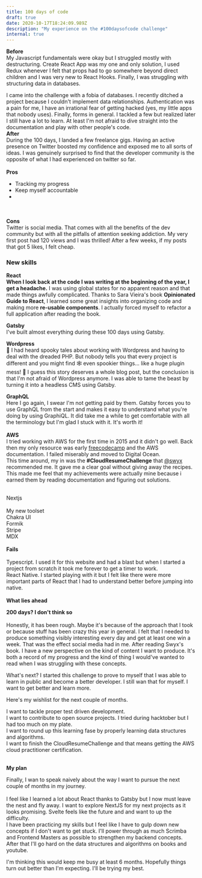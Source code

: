 ```yaml
---
title: 100 days of code
draft: true
date: 2020-10-17T18:24:09.989Z
description: "My experience on the #100daysofcode challenge"
internal: true
---
```


**Before**\
My Javascript fundamentals were okay but I struggled mostly with destructuring. Create React App was my one and only solution, I used Redux whenever I felt that props had to go somewhere beyond direct children and I was very new to React Hooks. Finally, I was struggling with structuring data in databases.

I came into the challenge with a fobia of databases. I recently ditched a project because I couldn't implement data relationships. Authentication was a pain for me, I have an irrational fear of getting hacked (yes, my little apps that nobody uses). Finally, forms in general. I tackled a few but realized later I still have a lot to learn. At least I'm not afraid to dive straight into the documentation and play with other people's code.
\
**After**\
During the 100 days, I landed a few freelance gigs. Having an active presence on Twitter boosted my confidence and exposed me to all sorts of ideas. I was genuinely surprised to find that the developer community is the opposite of what I had experienced on twitter so far. \
\
**Pros**

- Tracking my progress
- Keep myself accountable
-

\
\
**Cons**\
Twitter is social media. That comes with all the benefits of the dev community but with all the pitfalls of attention seeking addiction. My very first post had 120 views and I was thrilled! After a few weeks, if my posts that got 5 likes, I felt cheap.

### **New skills**

**React**\
**When I look back at the code I was writing at the beginning of the year, I get a headache.** I was using global states for no apparent reason and that made things awfully complicated. Thanks to Sara Vieira's book **Opinionated Guide to React**, I learned some great insights into organizing code and making more **re-usable components**. I actually forced myself to refactor a full application after reading the book.

**Gatsby**\
I've built almost everything during these 100 days using Gatsby.

**Wordpress**\
🎃 I had heard spooky tales about working with Wordpress and having to deal with the dreaded PHP. But nobody tells you that every project is different and you might find 🕸 even spookier things... like a huge plugin mess! 👻 I guess this story deserves a whole blog post, but the conclusion is that I'm not afraid of Wordpress anymore. I was able to tame the beast by turning it into a headless CMS using Gatsby.

**GraphQL**\
Here I go again, I swear I'm not getting paid by them. Gatsby forces you to use GraphQL from the start and makes it easy to understand what you're doing by using GraphiQL. It did take me a while to get comfortable with all the terminology but I'm glad I stuck with it. It's worth it!\
\
**AWS**\
I tried working with AWS for the first time in 2015 and it didn't go well. Back then my only resource was early [freecodecamp](https://www.freecodecamp.org/) and the AWS documentation. I failed miserably and moved to Digital Ocean. \
This time around, my in was the **\#CloudResumeChallenge** that [@swyx](https://twitter.com/swyx) recommended me. It gave me a clear goal without giving away the recipes. This made me feel that my achievements were actually mine because i earned them by reading documentation and figuring out solutions.

\
Nextjs\
\
My new toolset\
Chakra UI\
Formik\
Stripe\
MDX\
\
**Fails**\
\
Typescript. I used it for this website and had a blast but when I started a project from scratch it took me forever to get a timer to work. \
React Native. I started playing with it but I felt like there were more important parts of React that I had to understand better before jumping into native.\
\
**What lies ahead**

**200 days? I don't think so**\
\
Honestly, it has been rough. Maybe it's because of the approach that I took or because stuff has been crazy this year in general. I felt that I needed to produce something visibly interesting every day and get at least one win a week. That was the effect social media had in me. After reading Swyx's book. I have a new perspective on the kind of content I want to produce. It's both a record of my progress and the kind of thing I would've wanted to read when I was struggling with these concepts.

What's next?
I started this challenge to prove to myself that I was able to learn in public and become a better developer. I still wan that for myself. I want to get better and learn more.

Here's my wishlist for the next couple of months.

I want to tackle proper test driven development. \
I want to contribute to open source projects. I tried during hacktober but I had too much on my plate.\
I want to round up this learning fase by properly learning data structures and algorithms.\
I want to finish the CloudResumeChallenge and that means getting the AWS cloud practitioner certification.

\
**My plan**

Finally, I wan to speak naively about the way I want to pursue the next couple of months in my journey.\
\
I feel like I learned a lot about React thanks to Gatsby but I now must leave the nest and fly away. I want to explore NextJS for my next projects as it looks promising. Svelte feels like the future and and want to up the difficulty.\
I have been practicing my skills but I feel like I have to gulp down new concepts if I don't want to get stuck. I'll power through as much Scrimba and Frontend Masters as possible to strengthen my backend concepts. After that I'll go hard on the data structures and algorithms on books and youtube.

I'm thinking this would keep me busy at least 6 months. Hopefully things turn out better than I'm expecting. I'll be trying my best.
